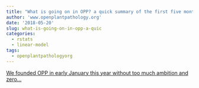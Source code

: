 ```yaml
---
title: "What is going on in OPP? a quick summary of the first five months"
author: 'www.openplantpathology.org'
date: '2018-05-20'
slug: what-is-going-on-in-opp-a-quic
categories:
  - rstats
  - linear-model
tags:
  - openplantpathologyorg
---
```


[We founded OPP in early January this year without too much ambition and zero...<click to read more>](https://openplantpathology.org/post/2018-05-20-second-post-five-month-summary/)

